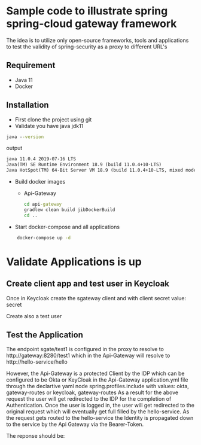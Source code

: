 # Sample code to illustrate spring spring-cloud gateway framework

The idea is to utilize only open-source frameworks, tools and applications
to test the validity of spring-security as a proxy to different URL's


## Requirement
* Java 11
* Docker

## Installation

* First clone the project using git
* Validate you have java jdk11
```cmd
java --version
```
output
```txt
java 11.0.4 2019-07-16 LTS
Java(TM) SE Runtime Environment 18.9 (build 11.0.4+10-LTS)
Java HotSpot(TM) 64-Bit Server VM 18.9 (build 11.0.4+10-LTS, mixed mode)
```

* Build docker images
  + Api-Gateway
    ```cmd
    cd api-gateway
    gradlew clean build jibDockerBuild
    cd ..
    ```

* Start docker-compose and all applications
```cmd
    docker-compose up -d
```

# Validate Applications is up


## Create client app and test user in Keycloak
Once in Keycloak create the sgateway client and with client secret value: secret

Create also a test user

## Test the Application

The endpoint sgate/test1 is configured in the proxy to resolve to http://gateway:8280/test1 which in the Api-Gateway will resolve to
http://hello-service/hello

However, the Api-Gateway is a protected Client by the IDP which can be configured to be Okta or KeyCloak in the Api-Gateway application.yml file through the declartive yaml node spring.profiles.include with values:  okta, gateway-routes or keycloak, gateway-routes
As a result for the above request the user will get redirected to the IDP for the completion of Authentication.
Once the user is logged in, the user will get redirected to the original request which will eventually get full filled by the hello-service.
As the request gets routed to the hello-service the Identity is propagated down to the service by the Api Gateway via the Bearer-Token.

The reponse should be:
```

```